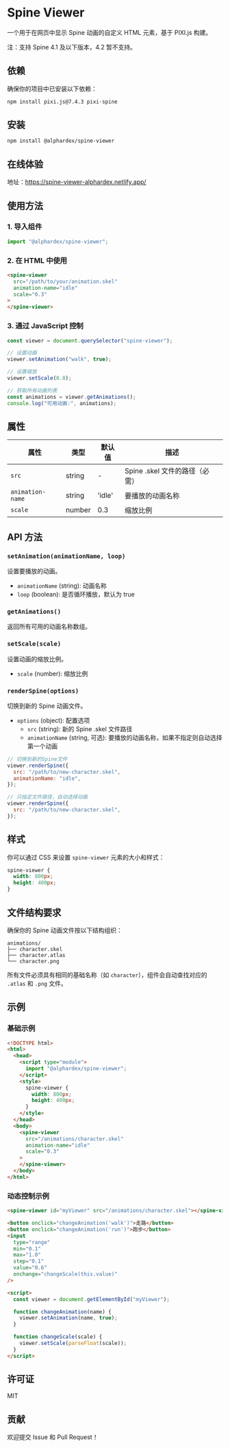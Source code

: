 # Spine Viewer

一个用于在网页中显示 Spine 动画的自定义 HTML 元素，基于 PIXI.js 构建。

注：支持 Spine 4.1 及以下版本，4.2 暂不支持。

## 依赖

确保你的项目中已安装以下依赖：

```bash
npm install pixi.js@7.4.3 pixi-spine
```

## 安装

```bash
npm install @alphardex/spine-viewer
```

## 在线体验

地址：https://spine-viewer-alphardex.netlify.app/

## 使用方法

### 1. 导入组件

```javascript
import "@alphardex/spine-viewer";
```

### 2. 在 HTML 中使用

```html
<spine-viewer
  src="/path/to/your/animation.skel"
  animation-name="idle"
  scale="0.3"
>
</spine-viewer>
```

### 3. 通过 JavaScript 控制

```javascript
const viewer = document.querySelector("spine-viewer");

// 设置动画
viewer.setAnimation("walk", true);

// 设置缩放
viewer.setScale(0.8);

// 获取所有动画列表
const animations = viewer.getAnimations();
console.log("可用动画:", animations);
```

## 属性

| 属性             | 类型   | 默认值 | 描述                           |
| ---------------- | ------ | ------ | ------------------------------ |
| `src`            | string | -      | Spine .skel 文件的路径（必需） |
| `animation-name` | string | 'idle' | 要播放的动画名称               |
| `scale`          | number | 0.3    | 缩放比例                       |

## API 方法

### `setAnimation(animationName, loop)`

设置要播放的动画。

- `animationName` (string): 动画名称
- `loop` (boolean): 是否循环播放，默认为 true

### `getAnimations()`

返回所有可用的动画名称数组。

### `setScale(scale)`

设置动画的缩放比例。

- `scale` (number): 缩放比例

### `renderSpine(options)`

切换到新的 Spine 动画文件。

- `options` (object): 配置选项
  - `src` (string): 新的 Spine .skel 文件路径
  - `animationName` (string, 可选): 要播放的动画名称，如果不指定则自动选择第一个动画

```javascript
// 切换到新的Spine文件
viewer.renderSpine({
  src: "/path/to/new-character.skel",
  animationName: "idle",
});

// 只指定文件路径，自动选择动画
viewer.renderSpine({
  src: "/path/to/new-character.skel",
});
```

## 样式

你可以通过 CSS 来设置 `spine-viewer` 元素的大小和样式：

```css
spine-viewer {
  width: 800px;
  height: 400px;
}
```

## 文件结构要求

确保你的 Spine 动画文件按以下结构组织：

```
animations/
├── character.skel
├── character.atlas
└── character.png
```

所有文件必须具有相同的基础名称（如 `character`），组件会自动查找对应的 `.atlas` 和 `.png` 文件。

## 示例

### 基础示例

```html
<!DOCTYPE html>
<html>
  <head>
    <script type="module">
      import "@alphardex/spine-viewer";
    </script>
    <style>
      spine-viewer {
        width: 800px;
        height: 400px;
      }
    </style>
  </head>
  <body>
    <spine-viewer
      src="/animations/character.skel"
      animation-name="idle"
      scale="0.3"
    >
    </spine-viewer>
  </body>
</html>
```

### 动态控制示例

```html
<spine-viewer id="myViewer" src="/animations/character.skel"></spine-viewer>

<button onclick="changeAnimation('walk')">走路</button>
<button onclick="changeAnimation('run')">跑步</button>
<input
  type="range"
  min="0.1"
  max="1.0"
  step="0.1"
  value="0.6"
  onchange="changeScale(this.value)"
/>

<script>
  const viewer = document.getElementById("myViewer");

  function changeAnimation(name) {
    viewer.setAnimation(name, true);
  }

  function changeScale(scale) {
    viewer.setScale(parseFloat(scale));
  }
</script>
```

## 许可证

MIT

## 贡献

欢迎提交 Issue 和 Pull Request！

